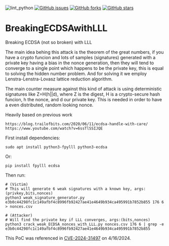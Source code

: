 ![lint_python](https://github.com/daedalus/BreakingECDSAwithLLL/workflows/lint_python/badge.svg)
[![GitHub issues](https://img.shields.io/github/issues/daedalus/BreakingECDSAwithLLL.svg)](https://github.com/daedalus/BreakingECDSAwithLLL/issues)
[![GitHub forks](https://img.shields.io/github/forks/daedalus/BreakingECDSAwithLLL.svg)](https://github.com/daedalus/BreakingECDSAwithLLL/network)
[![GitHub stars](https://img.shields.io/github/stars/daedalus/BreakingECDSAwithLLL.svg)](https://github.com/daedalus/BreakingECDSAwithLLL/stargazers)



# BreakingECDSAwithLLL
Breaking ECDSA (not so broken) with LLL

The main idea behing this attack is the theorem of the great numbers, if you have a crypto funcion and lots of samples (signatures) generated with a private key having a bias in the nonce generation, then they will tend to converge to a single point which happens to be the private key, this is equal to solving the hidden number problem.
And for solving it we employ Lenstra-Lenstra-Lovasz lattice reduction algorithm.

The main counter measure against this kind of attack is using deterministic signatures like Z=H(h||d), where Z is the digest, H is a crypto-secure hash funcion, h the nonce, and d our private key. This is needed in order to have a even distributed, random looking nonce.

Heavily based on previous work
  ```
https://blog.trailofbits.com/2020/06/11/ecdsa-handle-with-care/
https://www.youtube.com/watch?v=6ssTlSSIJQE
  ```

First install dependencies:
  ```
  sudo apt install python3-fpylll python3-ecdsa
  ```
Or:
  ```
  pip install fpylll ecdsa
  ```
  
  

Then run:
  ```
  # (Victim) 
  # This will generate 6 weak signatures with a known key, args:(privkey,bits,nonces)
  python3 weak_signature_generator.py e3b0c44298fc1c149afbf4c8996fb92427ae41e4649b934ca495991b7852b855 176 6 > nonces.csv
  
  # (Attacker) 
  # Will find the private key if LLL converges, args:(bits,nonces)
  python3 crack_weak_ECDSA_nonces_with_LLL.py nonces.csv 176 6 | grep -e e3b0c44298fc1c149afbf4c8996fb92427ae41e4649b934ca495991b7852b855
  ```

This PoC was referenced in [CVE-2024-31497](https://nvd.nist.gov/vuln/detail/CVE-2024-31497) on 4/16/2024.
